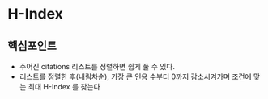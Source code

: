 # H-Index

## 핵심포인트

- 주어진 citations 리스트를 정렬하면 쉽게 풀 수 있다.
- 리스트를 정렬한 후(내림차순), 가장 큰 인용 수부터 0까지 감소시켜가며 조건에 맞는 최대 H-Index 를 찾는다
